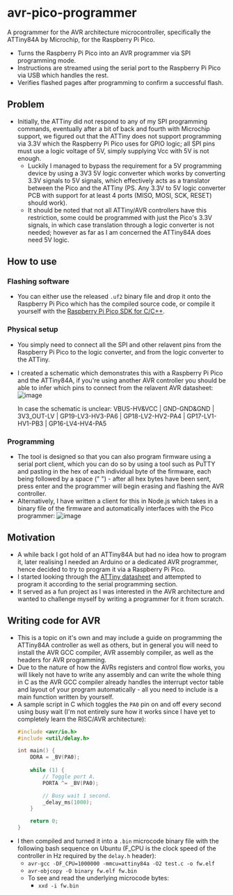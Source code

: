 # avr-pico-programmer
A programmer for the AVR architecture microcontroller, specifically the ATTiny84A by Microchip, for the Raspberry Pi Pico.
- Turns the Raspberry Pi Pico into an AVR programmer via SPI programming mode.
- Instructions are streamed using the serial port to the Raspberry Pi Pico via USB which handles the rest.
- Verifies flashed pages after programming to confirm a successful flash.

## Problem
- Initially, the ATTiny did not respond to any of my SPI programming commands, eventually after a bit of back and fourth with Microchip support, we figured out that the ATTiny does not support programming via 3.3V which the Raspberry Pi Pico uses for GPIO logic; all SPI pins must use a logic voltage of 5V, simply supplying Vcc with 5V is not enough.
  - Luckily I managed to bypass the requirement for a 5V programming device by using a 3V3 5V logic converter which works by converting 3.3V signals to 5V signals, which effectively acts as a translator between the Pico and the ATTiny (PS. Any 3.3V to 5V logic converter PCB with support for at least 4 ports (MISO, MOSI, SCK, RESET) should work).
  - It should be noted that not all ATTiny/AVR controllers have this restriction, some could be programmed with just the Pico's 3.3V signals, in which case translation through a logic converter is not needed; however as far as I am concerned the ATTiny84A does need 5V logic.

## How to use

### Flashing software
- You can either use the released `.uf2` binary file and drop it onto the Raspberry Pi Pico which has the compiled source code, or compile it yourself with the [Raspberry Pi Pico SDK for C/C++](https://www.raspberrypi.com/documentation/microcontrollers/c_sdk.html).

### Physical setup
- You simply need to connect all the SPI and other relavent pins from the Raspberry Pi Pico to the logic converter, and from the logic converter to the ATTiny.
- I created a schematic which demonstrates this with a Raspberry Pi Pico and the ATTiny84A, if you're using another AVR controller you should be able to infer which pins to connect from the relavent AVR datasheet:
  ![image](https://github.com/SpeedyCraftah/avr-pico-programmer/assets/45142584/598428f8-867c-4d9e-a480-de1b2b60a3f2)

  In case the schematic is unclear: VBUS-HV&VCC | GND-GND&GND | 3V3_OUT-LV | GP19-LV3-HV3-PA6 | GP18-LV2-HV2-PA4 | GP17-LV1-HV1-PB3 | GP16-LV4-HV4-PA5

### Programming
- The tool is designed so that you can also program firmware using a serial port client, which you can do so by using a tool such as PuTTY and pasting in the hex of each individual byte of the firmware, each being followed by a space (" ") - after all hex bytes have been sent, press enter and the programmer will begin erasing and flashing the AVR controller.
- Alternatively, I have written a client for this in Node.js which takes in a binary file of the firmware and automatically interfaces with the Pico programmer:
![image](https://github.com/SpeedyCraftah/avr-pico-programmer/assets/45142584/97871f71-8e47-403e-9a21-1378b84e81be)

## Motivation
- A while back I got hold of an ATTiny84A but had no idea how to program it, later realising I needed an Arduino or a dedicated AVR programmer, hence decided to try to program it via a Raspberry Pi Pico.
- I started looking through the [ATTiny datasheet](https://ww1.microchip.com/downloads/en/DeviceDoc/ATtiny24A-44A-84A-DataSheet-DS40002269A.pdf) and attempted to program it according to the serial programming section.
- It served as a fun project as I was interested in the AVR architecture and wanted to challenge myself by writing a programmer for it from scratch.

## Writing code for AVR
- This is a topic on it's own and may include a guide on programming the ATTiny84A controller as well as others, but in general you will need to install the AVR GCC compiler, AVR assembly compiler, as well as the headers for AVR programming.
- Due to the nature of how the AVRs registers and control flow works, you will likely not have to write any assembly and can write the whole thing in C as the AVR GCC compiler already handles the interrupt vector table and layout of your program automatically - all you need to include is a main function written by yourself.
- A sample script in C which toggles the `PA0` pin on and off every second using busy wait (I'm not entirely sure how it works since I have yet to completely learn the RISC/AVR architecture):
  ```c
  #include <avr/io.h>
  #include <util/delay.h>
  
  int main() {
      DDRA = _BV(PA0);
  	
      while (1) {
          // Toggle port A.
          PORTA ^= _BV(PA0);
  
          // Busy wait 1 second.
          _delay_ms(1000);
      }
  
      return 0;
  }
  ```
- I then compiled and turned it into a `.bin` microcode binary file with the following bash sequence on Ubuntu (F_CPU is the clock speed of the controller in Hz required by the `delay.h` header):
  - `avr-gcc -DF_CPU=1000000 -mmcu=attiny84a -O2 test.c -o fw.elf`
  - `avr-objcopy -O binary fw.elf fw.bin`
  - To see and read the underlying microcode bytes:
    - `xxd -i fw.bin`
